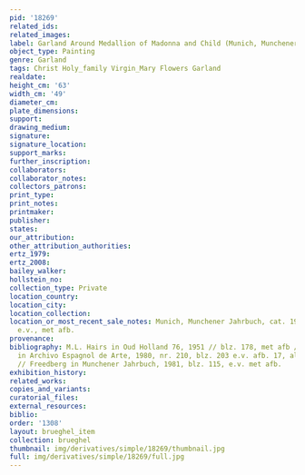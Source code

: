 ```yaml
---
pid: '18269'
related_ids: 
related_images: 
label: Garland Around Medallion of Madonna and Child (Munich, Munchener Jahrbuch)
object_type: Painting
genre: Garland
tags: Christ Holy_family Virgin_Mary Flowers Garland
realdate: 
height_cm: '63'
width_cm: '49'
diameter_cm: 
plate_dimensions: 
support: 
drawing_medium: 
signature: 
signature_location: 
support_marks: 
further_inscription: 
collaborators: 
collaborator_notes: 
collectors_patrons: 
print_type: 
print_notes: 
printmaker: 
publisher: 
states: 
our_attribution: 
other_attribution_authorities: 
ertz_1979: 
ertz_2008: 
bailey_walker: 
hollstein_no: 
collection_type: Private
location_country: 
location_city: 
location_collection: 
location_or_most_recent_sale_notes: Munich, Munchener Jahrbuch, cat. 1981, blz. 115
  e.v., met afb.
provenance: 
bibliography: M.L. Hairs in Oud Holland 76, 1951 // blz. 178, met afb // M.D. Padron
  in Archivo Espagnol de Arte, 1980, nr. 210, blz. 203 e.v. afb. 17, als A. Daniels
  // Freedberg in Munchener Jahrbuch, 1981, blz. 115, e.v. met afb.
exhibition_history: 
related_works: 
copies_and_variants: 
curatorial_files: 
external_resources: 
biblio: 
order: '1308'
layout: brueghel_item
collection: brueghel
thumbnail: img/derivatives/simple/18269/thumbnail.jpg
full: img/derivatives/simple/18269/full.jpg
---
```

